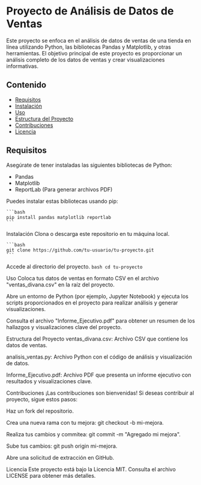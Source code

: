 # Proyecto de Análisis de Datos de Ventas

Este proyecto se enfoca en el análisis de datos de ventas de una tienda en línea utilizando Python, las bibliotecas Pandas y Matplotlib, y otras herramientas. El objetivo principal de este proyecto es proporcionar un análisis completo de los datos de ventas y crear visualizaciones informativas.

## Contenido

- [Requisitos](#requisitos)
- [Instalación](#instalación)
- [Uso](#uso)
- [Estructura del Proyecto](#estructura-del-proyecto)
- [Contribuciones](#contribuciones)
- [Licencia](#licencia)

## Requisitos

Asegúrate de tener instaladas las siguientes bibliotecas de Python:

- Pandas
- Matplotlib
- ReportLab (Para generar archivos PDF)

Puedes instalar estas bibliotecas usando pip:

    ```bash
    pip install pandas matplotlib reportlab
    ```
Instalación
Clona o descarga este repositorio en tu máquina local.

    ```bash
    git clone https://github.com/tu-usuario/tu-proyecto.git
    ```
Accede al directorio del proyecto.
    ```bash
    cd tu-proyecto
    ```

Uso
Coloca tus datos de ventas en formato CSV en el archivo "ventas_divana.csv" en la raíz del proyecto.

Abre un entorno de Python (por ejemplo, Jupyter Notebook) y ejecuta los scripts proporcionados en el proyecto para realizar análisis y generar visualizaciones.

Consulta el archivo "Informe_Ejecutivo.pdf" para obtener un resumen de los hallazgos y visualizaciones clave del proyecto.

Estructura del Proyecto
ventas_divana.csv: Archivo CSV que contiene los datos de ventas.

analisis_ventas.py: Archivo Python con el código de análisis y visualización de datos.

Informe_Ejecutivo.pdf: Archivo PDF que presenta un informe ejecutivo con resultados y visualizaciones clave.

Contribuciones
¡Las contribuciones son bienvenidas! Si deseas contribuir al proyecto, sigue estos pasos:

Haz un fork del repositorio.

Crea una nueva rama con tu mejora: git checkout -b mi-mejora.

Realiza tus cambios y commitea: git commit -m "Agregado mi mejora".

Sube tus cambios: git push origin mi-mejora.

Abre una solicitud de extracción en GitHub.

Licencia
Este proyecto está bajo la Licencia MIT. Consulta el archivo LICENSE para obtener más detalles.